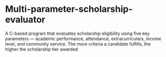 # Multi-parameter-scholarship-evaluator
A C-based program that evaluates scholarship eligibility using five key parameters — academic performance, attendance, extracurriculars, income level, and community service. The more criteria a candidate fulfills, the higher the scholarship tier awarded

